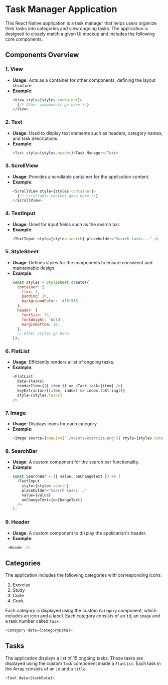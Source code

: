 # Task Manager Application

This React Native application is a task manager that helps users organize their tasks into categories and view ongoing tasks. The application is designed to closely match a given UI mockup and includes the following core components.

## Components Overview

### 1. View
- **Usage**: Acts as a container for other components, defining the layout structure.
- **Example**:
  ```javascript
  <View style={styles.container}>
    {/* Other components go here */}
  </View>
  ```

### 2. Text
- **Usage**: Used to display text elements such as headers, category names, and task descriptions.
- **Example**:
  ```javascript
  <Text style={styles.header}>Task Manager</Text>
  ```

### 3. ScrollView
- **Usage**: Provides a scrollable container for the application content.
- **Example**:
  ```javascript
  <ScrollView style={styles.container}>
    {/* Scrollable content goes here */}
  </ScrollView>
  ```

### 4. TextInput
- **Usage**: Used for input fields such as the search bar.
- **Example**:
  ```javascript
  <TextInput style={styles.search} placeholder="Search tasks..." />
  ```

### 5. StyleSheet
- **Usage**: Defines styles for the components to ensure consistent and maintainable design.
- **Example**:
  ```javascript
  const styles = StyleSheet.create({
    container: {
      flex: 1,
      padding: 20,
      backgroundColor: '#f5f5f5',
    },
    header: {
      fontSize: 32,
      fontWeight: 'bold',
      marginBottom: 20,
    },
    // Other styles go here
  });
  ```

### 6. FlatList
- **Usage**: Efficiently renders a list of ongoing tasks.
- **Example**:
  ```javascript
  <FlatList
    data={tasks}
    renderItem={({ item }) => <Task task={item} />}
    keyExtractor={(item, index) => index.toString()}
    style={styles.tasks}
  />
  ```

### 7. Image
- **Usage**: Displays icons for each category.
- **Example**:
  ```javascript
  <Image source={require('./assets/exercise.png')} style={styles.categoryIcon} />
  ```

### 8. SearchBar
- **Usage**: A custom component for the search bar functionality.
- **Example**:
  ```javascript
  const SearchBar = ({ value, onChangeText }) => (
    <TextInput
      style={styles.search}
      placeholder="Search tasks..."
      value={value}
      onChangeText={onChangeText}
    />
  );
  ```

### 9. Header
- **Usage**: A custom component to display the application's header.
- **Example**:

```javascript
 <Header />
```

## Categories
The application includes the following categories with corresponding icons:
1. Exercise
2. Study
3. Code
4. Cook

Each category is displayed using the custom `Category` component, which includes an icon and a label. Each category consists of an `id`, an `image` and a task number called `task`

```javascript
<Category data={categoryData}>
```

## Tasks
The application displays a list of 15 ongoing tasks. These tasks are displayed using the custom `Task` component inside a `FlatList`. Each task in the Array consists of an `id` and a `title`.

```javascript
<Task data={taskData}>
```